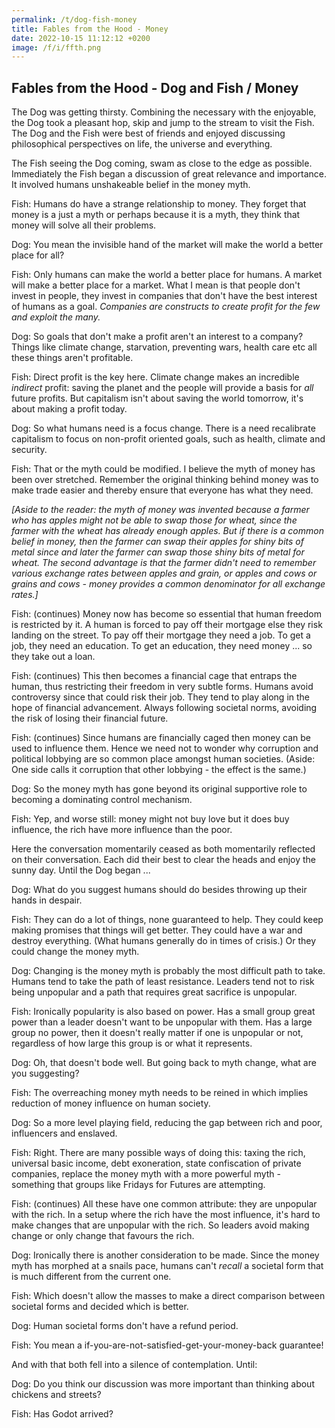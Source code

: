 ```yaml
---
permalink: /t/dog-fish-money
title: Fables from the Hood - Money
date: 2022-10-15 11:12:12 +0200
image: /f/i/ffth.png
---
```



## Fables from the Hood - Dog and Fish / Money

The Dog was getting thirsty. Combining the necessary with the enjoyable, the Dog took a pleasant hop, skip and jump to the stream to visit the Fish. The Dog and the Fish were best of friends and enjoyed discussing philosophical perspectives on life, the universe and everything.

The Fish seeing the Dog coming, swam as close to the edge as possible. Immediately the Fish began a discussion of great relevance and importance. It involved humans unshakeable belief in the money myth.

Fish: Humans do have a strange relationship to money. They forget that money is a just a myth or perhaps because it is a myth, they think that money will solve all their problems.

Dog: You mean the invisible hand of the market will make the world a better place for all?

Fish: Only humans can make the world a better place for humans. A market will make a better place for a market. What I mean is that people don't invest in people, they invest in companies that don't have the best interest of humans as a goal. *Companies are constructs to create profit for the few and exploit the many.*

Dog: So goals that don't make a profit aren't an interest to a company? Things like climate change, starvation, preventing wars, health care etc all these things aren't profitable.

Fish: Direct profit is the key here. Climate change makes an incredible *indirect* profit: saving the planet and the people will provide a basis for *all* future profits. But capitalism isn't about saving the world tomorrow, it's about making a profit today.

Dog: So what humans need is a focus change. There is a need recalibrate capitalism to focus on non-profit oriented goals, such as health, climate and security.

Fish: That or the myth could be modified. I believe the myth of money has been over stretched. Remember the original thinking behind money was to make trade easier and thereby ensure that everyone has what they need.

*[Aside to the reader: the myth of money was invented because a farmer who has apples might not be able to swap those for wheat, since the farmer with the wheat has already enough apples. But if there is a common belief in money, then the farmer can swap their apples for shiny bits of metal since and later the farmer can swap those shiny bits of metal for wheat. The second advantage is that the farmer didn't need to remember various exchange rates between apples and grain, or apples and cows or grains and cows - money provides a common denominator for all exchange rates.]*

Fish: (continues) Money now has become so essential that human freedom is restricted by it. A human is forced to pay off their mortgage else they risk landing on the street. To pay off their mortgage they need a job. To get a job, they need an education. To get an education, they need money ... so they take out a loan.

Fish: (continues) This then becomes a financial cage that entraps the human, thus restricting their freedom in very subtle forms. Humans avoid controversy since that could risk their job. They tend to play along in the hope of financial advancement. Always following societal norms, avoiding the risk of losing their financial future.

Fish: (continues) Since humans are financially caged then money can be used to influence them. Hence we need not to wonder why corruption and political lobbying are so common place amongst human societies. (Aside: One side calls it corruption that other lobbying - the effect is the same.)

Dog: So the money myth has gone beyond its original supportive role to becoming a dominating control mechanism.

Fish: Yep, and worse still: money might not buy love but it does buy influence, the rich have more influence than the poor.

Here the conversation momentarily ceased as both momentarily reflected on their conversation. Each did their best to clear the heads and enjoy the sunny day. Until the Dog began ...

Dog: What do you suggest humans should do besides throwing up their hands in despair.

Fish: They can do a lot of things, none guaranteed to help. They could keep making promises that things will get better. They could have a war and destroy everything. (What humans generally do in times of crisis.) Or they could change the money myth.

Dog: Changing is the money myth is probably the most difficult path to take. Humans tend to take the path of least resistance. Leaders tend not to risk being unpopular and a path that requires great sacrifice is unpopular.

Fish: Ironically popularity is also based on power. Has a small group great power than a leader doesn't want to be unpopular with them. Has a large group no power, then it doesn't really matter if one is unpopular or not, regardless of how large this group is or what it represents.

Dog: Oh, that doesn't bode well. But going back to myth change, what are you suggesting?

Fish: The overreaching money myth needs to be reined in which implies reduction of money influence on human society.

Dog: So a more level playing field, reducing the gap between rich and poor, influencers and enslaved.

Fish: Right. There are many possible ways of doing this: taxing the rich, universal basic income, debt exoneration, state confiscation of private companies, replace the money myth with a more powerful myth - something that groups like Fridays for Futures are attempting.

Fish: (continues) All these have one common attribute: they are unpopular with the rich. In a setup where the rich have the most influence, it's hard to make changes that are unpopular with the rich. So leaders avoid making change or only change that favours the rich.

Dog: Ironically there is another consideration to be made. Since the money myth has morphed at a snails pace, humans can't *recall* a societal form that is much different from the current one.

Fish: Which doesn't allow the masses to make a direct comparison between societal forms and decided which is better.

Dog: Human societal forms don't have a refund period.

Fish: You mean a if-you-are-not-satisfied-get-your-money-back guarantee!

And with that both fell into a silence of contemplation. Until:

Dog: Do you think our discussion was more important than thinking about chickens and streets?

Fish: Has Godot arrived?
